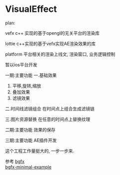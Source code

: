 # VisualEffect

plan:

vefx
c++ 实现的基于opengl的无关平台的渲染库

lottie
c++实现的基于vefx实现AE渲染效果的库

platform
平台相关的渲染上线文, 渲染窗口, 业务逻辑控制

暂以ios平台开发
 
一期:主要功能
一.基础效果
1. 平移,旋转,缩放
2. 叠加效果
3. 滤镜效果

二.时间线滤镜组合
在时间点上组合生成滤镜链

三.图片资源替换
在任意的时间点上替换纹理

二期:主要功能
效果的保存

三期:主要功能
AE插件开发

这个工程工作量挺大的, 一步一步来.

参考
[bgfx](https://github.com/bkaradzic/bgfx)<br/>
[bgfx-minimal-example](https://github.com/jpcy/bgfx-minimal-example)<br/>

